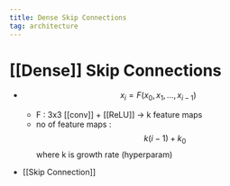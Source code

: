 ```yaml
---
title: Dense Skip Connections
tag: architecture
---
```


# [[Dense]] Skip Connections
- $$x_i = F(x_0,x_1 ,… ,x_{i-1})$$
	- F : 3x3 [[conv]] + [[ReLU]] -> k feature maps
	- no of feature maps : $$k(i-1) + k_0$$ where k is growth rate (hyperparam)

- [[Skip Connection]]


















